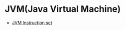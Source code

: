 # JVM(Java Virtual Machine)
+ [JVM Instruction set](https://github.com/Tanglong9344/jl/blob/master/JVM/InstructionSet.md)
